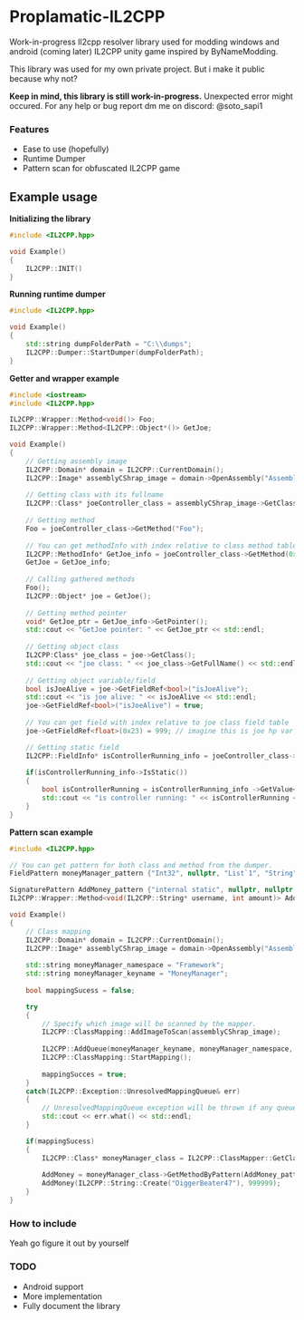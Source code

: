 # Proplamatic-lL2CPP
Work-in-progress Il2cpp resolver library used for modding windows and android (coming later) IL2CPP unity game inspired by ByNameModding.

This library was  used for my own private project. But i make it public because why not? 

**Keep in mind, this library is still work-in-progress.** Unexpected error might occured.
For any help or bug report dm me on discord: @soto_sapi1

### Features
- Ease to use (hopefully)
- Runtime Dumper
- Pattern scan for obfuscated IL2CPP game

## Example usage

**Initializing the library**
```C++ 
#include <IL2CPP.hpp>

void Example()
{
	IL2CPP::INIT()
}
```

**Running runtime dumper**
```C++ 
#include <IL2CPP.hpp>

void Example()
{
	std::string dumpFolderPath = "C:\\dumps";
	IL2CPP::Dumper::StartDumper(dumpFolderPath);
}

```
**Getter and wrapper example**
```C++ 
#include <iostream>
#include <IL2CPP.hpp>

IL2CPP::Wrapper::Method<void()> Foo;
IL2CPP::Wrapper::Method<IL2CPP::Object*()> GetJoe;

void Example()
{
	// Getting assembly image
	IL2CPP::Domain* domain = IL2CPP::CurrentDomain();
	IL2CPP::Image* assemblyCShrap_image = domain->OpenAssembly("Assembly-CShrap.dll");
	
	// Getting class with its fullname
	IL2CPP::Class* joeController_class = assemblyCShrap_image->GetClass("Game.JoeController");
	
	// Getting method
	Foo = joeController_class->GetMethod("Foo");
	
	// You can get methodInfo with index relative to class method table
	IL2CPP::MethodInfo* GetJoe_info = joeController_class->GetMethod(0x7);
	GetJoe = GetJoe_info;
	
	// Calling gathered methods
	Foo();
	IL2CPP::Object* joe = GetJoe();
	
	// Getting method pointer
	void* GetJoe_ptr = GetJoe_info->GetPointer();
	std::cout << "GetJoe pointer: " << GetJoe_ptr << std::endl;
		
	// Getting object class
	IL2CPP:Class* joe_class = joe->GetClass();
	std::cout << "joe class: " << joe_class->GetFullName() << std::endl;
	
	// Getting object variable/field
	bool isJoeAlive = joe->GetFieldRef<bool>("isJoeAlive");
	std::cout << "is joe alive: " << isJoeAlive << std::endl;
	joe->GetFieldRef<bool>("isJoeAlive") = true;
	
	// You can get field with index relative to joe class field table
	joe->GetFieldRef<float>(0x23) = 999; // imagine this is joe hp var

	// Getting static field
	IL2CPP::FieldInfo* isControllerRunning_info = joeController_class->GetField("isControllerRunning");
	
	if(isControllerRunning_info->IsStatic())
	{
		bool isControllerRunning = isControllerRunning_info ->GetValue<bool>(nullptr);
		std::cout << "is controller running: " << isControllerRunning << std::endl;
	}
}
```
**Pattern scan example**
```C++
#include <IL2CPP.hpp>

// You can get pattern for both class and method from the dumper.
FieldPattern moneyManager_pattern {"Int32", nullptr, "List`1", "String"};

SignaturePattern AddMoney_pattern {"internal static", nullptr, nullptr, {"String", nullptr}};
IL2CPP::Wrapper::Method<void(IL2CPP::String* username, int amount)> AddMoney;

void Example()  
{
	// Class mapping
	IL2CPP::Domain* domain = IL2CPP::CurrentDomain();
	IL2CPP::Image* assemblyCShrap_image = domain->OpenAssembly("Assembly-CShrap.dll");
	
	std::string moneyManager_namespace = "Framework";		
	std::string moneyManager_keyname = "MoneyManager";		
	
	bool mappingSucess = false;

	try
	{
		// Specify which image will be scanned by the mapper.
		IL2CPP::ClassMapping::AddImageToScan(assemblyCShrap_image);
		
		IL2CPP::AddQueue(moneyManager_keyname, moneyManager_namespace, &moneyManager_pattern);
		IL2CPP::ClassMapping::StartMapping();
		
		mappingSucces = true;
	}
	catch(IL2CPP::Exception::UnresolvedMappingQueue& err) 
	{
		// UnresolvedMappingQueue exception will be thrown if any queue is failed to be mapped.
		std::cout << err.what() << std::endl;
	}

	if(mappingSucess)
	{
		IL2CPP::Class* moneyManager_class = IL2CPP::ClassMapper::GetClass(moneyManager_keyname); 
	
		AddMoney = moneyManager_class->GetMethodByPattern(AddMoney_pattern);
		AddMoney(IL2CPP::String::Create("DiggerBeater47"), 999999);
	}
}
```
### How to include
Yeah go figure it out by yourself

### TODO
* Android support
* More implementation
* Fully document the library
